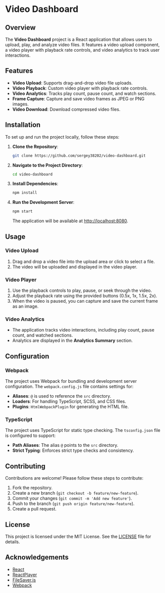 # Video Dashboard

## Overview

The **Video Dashboard** project is a React application that allows users to upload, play, and analyze video files. It features a video upload component, a video player with playback rate controls, and video analytics to track user interactions.

## Features

- **Video Upload**: Supports drag-and-drop video file uploads.
- **Video Playback**: Custom video player with playback rate controls.
- **Video Analytics**: Tracks play count, pause count, and watch sections.
- **Frame Capture**: Capture and save video frames as JPEG or PNG images.
- **Video Download**: Download compressed video files.

## Installation

To set up and run the project locally, follow these steps:

1. **Clone the Repository**:
    ```bash
    git clone https://github.com/sergey38202/video-dashboard.git
    ```
2. **Navigate to the Project Directory**:
    ```bash
    cd video-dashboard
    ```
3. **Install Dependencies**:
    ```bash
    npm install
    ```
4. **Run the Development Server**:
    ```bash
    npm start
    ```
    The application will be available at [http://localhost:8080](http://localhost:8080).

## Usage

### Video Upload
1. Drag and drop a video file into the upload area or click to select a file.
2. The video will be uploaded and displayed in the video player.

### Video Player
1. Use the playback controls to play, pause, or seek through the video.
2. Adjust the playback rate using the provided buttons (0.5x, 1x, 1.5x, 2x).
3. When the video is paused, you can capture and save the current frame as an image.

### Video Analytics
- The application tracks video interactions, including play count, pause count, and watched sections.
- Analytics are displayed in the **Analytics Summary** section.



## Configuration

### Webpack
The project uses Webpack for bundling and development server configuration. The `webpack.config.js` file contains settings for:
- **Aliases**: `@` is used to reference the `src` directory.
- **Loaders**: For handling TypeScript, SCSS, and CSS files.
- **Plugins**: `HtmlWebpackPlugin` for generating the HTML file.

### TypeScript
The project uses TypeScript for static type checking. The `tsconfig.json` file is configured to support:
- **Path Aliases**: The alias `@` points to the `src` directory.
- **Strict Typing**: Enforces strict type checks and consistency.


## Contributing

Contributions are welcome! Please follow these steps to contribute:

1. Fork the repository.
2. Create a new branch (`git checkout -b feature/new-feature`).
3. Commit your changes (`git commit -m 'Add new feature'`).
4. Push to the branch (`git push origin feature/new-feature`).
5. Create a pull request.

## License

This project is licensed under the MIT License. See the [LICENSE](LICENSE) file for details.

## Acknowledgements

- [React](https://reactjs.org/)
- [ReactPlayer](https://github.com/CookPete/react-player)
- [FileSaver.js](https://github.com/eligrey/FileSaver.js)
- [Webpack](https://webpack.js.org/)

